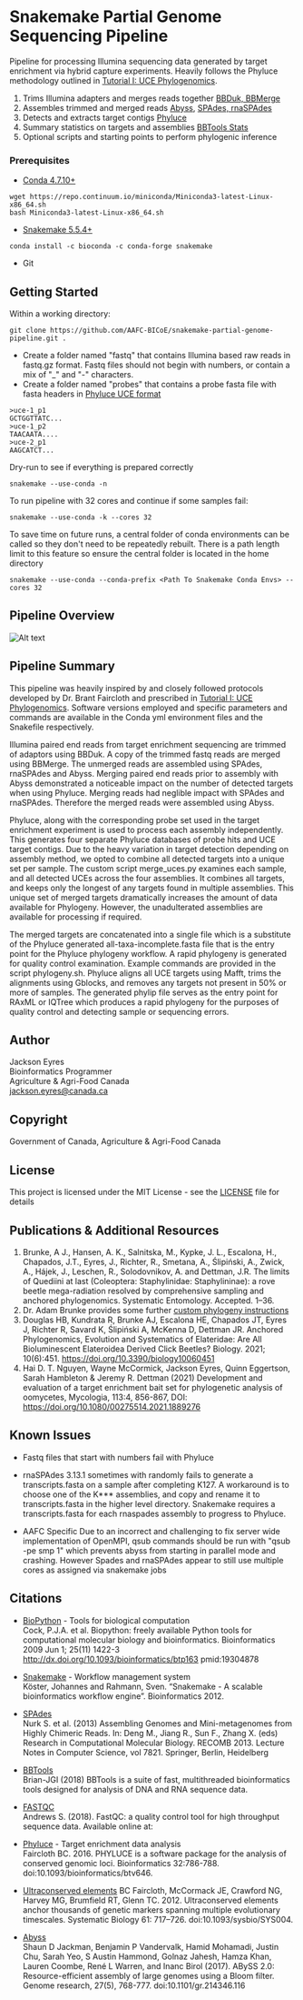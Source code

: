# Snakemake Partial Genome Sequencing Pipeline

Pipeline for processing Illumina sequencing data generated by target enrichment via hybrid capture experiments. 
Heavily follows the Phyluce methodology outlined in 
[Tutorial I: UCE Phylogenomics](https://phyluce.readthedocs.io/en/latest/tutorial-one.html). 

1) Trims Illumina adapters and merges reads together [BBDuk, BBMerge](https://jgi.doe.gov/data-and-tools/bbtools/bb-tools-user-guide/bbduk-guide/)
2) Assembles trimmed and merged reads [Abyss](http://www.bcgsc.ca/platform/bioinfo/software/abyss), [SPAdes, rnaSPAdes](http://cab.spbu.ru/software/spades/)
3) Detects and extracts target contigs [Phyluce](https://phyluce.readthedocs.io/en/latest/index.html) 
4) Summary statistics on targets and assemblies [BBTools Stats](https://jgi.doe.gov/data-and-tools/bbtools/bb-tools-user-guide/statistics-guide/)
5) Optional scripts and starting points to perform phylogenic inference 
### Prerequisites

* [Conda 4.7.10+](https://conda.io/docs/user-guide/install/index.html)
```
wget https://repo.continuum.io/miniconda/Miniconda3-latest-Linux-x86_64.sh
bash Miniconda3-latest-Linux-x86_64.sh
```
* [Snakemake 5.5.4+](https://snakemake.readthedocs.io/en/stable/getting_started/installation.html)
```
conda install -c bioconda -c conda-forge snakemake
```
* Git

## Getting Started

Within a working directory:
```
git clone https://github.com/AAFC-BICoE/snakemake-partial-genome-pipeline.git .
```
* Create a folder named "fastq" that contains Illumina based raw reads in fastq.gz format. Fastq files should not begin
with numbers, or contain a mix of "_" and "-" characters. 
* Create a folder named "probes" that contains a probe fasta file with fasta headers in 
[Phyluce UCE format](https://phyluce.readthedocs.io/en/latest/uce-processing.html#match-contigs-to-probes)
```
>uce-1_p1
GCTGGTTATC...
>uce-1_p2
TAACAATA....
>uce-2_p1
AAGCATCT...
```

Dry-run to see if everything is prepared correctly
```
snakemake --use-conda -n
```
To run pipeline with 32 cores and continue if some samples fail:
```
snakemake --use-conda -k --cores 32 
```
To save time on future runs, a central folder of conda environments can be called so they don't need to be repeatedly rebuilt. 
There is a path length limit to this feature so ensure the central folder is located in the home directory

```
snakemake --use-conda --conda-prefix <Path To Snakemake Conda Envs> --cores 32
```
## Pipeline Overview
![Alt text](pipeline_files/Workflow.jpg?raw=true "Title")

## Pipeline Summary
This pipeline was heavily inspired by and closely followed protocols developed by Dr. Brant Faircloth and prescribed in 
[Tutorial I: UCE Phylogenomics](https://phyluce.readthedocs.io/en/latest/tutorial-one.html). Software versions employed 
and specific parameters and commands are available in the Conda yml environment files and the Snakefile respectively. 
  
Illumina paired end reads from target enrichment sequencing are trimmed of adaptors using BBDuk. A copy of the trimmed 
fastq reads are merged using BBMerge. The unmerged reads are assembled using SPAdes, rnaSPAdes and Abyss. Merging paired 
end reads prior to assembly with Abyss demonstrated a noticeable impact on the number of detected targets when using Phyluce. 
Merging reads had neglible impact with SPAdes and rnaSPAdes. Therefore the merged reads were assembled using Abyss. 

Phyluce, along with the corresponding probe set used in the target enrichment experiment is used to process each assembly 
independently. This generates four separate Phyluce databases of probe hits and UCE target contigs. Due to the heavy 
variation in target detection depending on assembly method, we opted to combine all detected targets into a unique set 
per sample. The custom script merge_uces.py examines each sample, and all detected UCEs across the four assemblies. 
It combines all targets, and keeps only the longest of any targets found in multiple assemblies. This unique set of 
merged targets dramatically increases the amount of data available for Phylogeny. However, the unadulterated assemblies 
are available for processing if required. 

The merged targets are concatenated into a single file which is a substitute of the Phyluce generated 
all-taxa-incomplete.fasta file that is the entry point for the Phyluce phylogeny workflow. 
A rapid phylogeny is generated for quality control examination. Example commands are provided in the script phylogeny.sh. 
Phyluce aligns all UCE targets using Mafft, trims the alignments using Gblocks, and removes any targets not present in 
50% or more of samples. The generated phylip file serves as the entry point for RAxML or IQTree which produces a rapid 
phylogeny for the purposes of quality control and detecting sample or sequencing errors. 

## Author
Jackson Eyres \
Bioinformatics Programmer \
Agriculture & Agri-Food Canada \
jackson.eyres@canada.ca

## Copyright
Government of Canada, Agriculture & Agri-Food Canada

## License
This project is licensed under the MIT License - see the [LICENSE](LICENSE) file for details

## Publications & Additional Resources 
1)	Brunke, A J., Hansen, A. K., Salnitska, M., Kypke, J. L., Escalona, H., Chapados, J.T., Eyres, J., Richter, R., Smetana, A., Ślipiński, A., Zwick, A., Hájek, J., Leschen, R., Solodovnikov, A. and Dettman, J.R. The limits of Quediini at last (Coleoptera: Staphylinidae: Staphylininae): a rove beetle mega-radiation resolved by comprehensive sampling and anchored phylogenomics. Systematic Entomology. Accepted. 1–36.  
2) Dr. Adam Brunke provides some further [custom phylogeny instructions](https://github.com/brunkea/Quediini-phylo)
3) Douglas HB, Kundrata R, Brunke AJ, Escalona HE, Chapados JT, Eyres J, Richter R, Savard K, Ślipiński A, McKenna D, Dettman JR. Anchored Phylogenomics, Evolution and Systematics of Elateridae: Are All Bioluminescent Elateroidea Derived Click Beetles? Biology. 2021; 10(6):451. https://doi.org/10.3390/biology10060451
4) Hai D. T. Nguyen, Wayne McCormick, Jackson Eyres, Quinn Eggertson, Sarah Hambleton & Jeremy R. Dettman (2021) Development and evaluation of a target enrichment bait set for phylogenetic analysis of oomycetes, Mycologia, 113:4, 856-867, DOI: https://doi.org/10.1080/00275514.2021.1889276

## Known Issues
* Fastq files that start with numbers fail with Phyluce
* rnaSPAdes 3.13.1 sometimes with randomly fails to generate a transcripts.fasta on a sample after completing K127. 
A workaround is to choose one of the K*** assemblies, and copy and rename it to transcripts.fasta in the higher level directory.
Snakemake requires a transcripts.fasta for each rnaspades assembly to progress to Phyluce.   

* AAFC Specific
 Due to an incorrect and challenging to fix server wide implementation of OpenMPI, qsub commands should be run with
"qsub -pe smp 1" which prevents abyss from starting in parallel mode and crashing. 
However Spades and rnaSPAdes appear to still use multiple cores as assigned via snakemake jobs 

## Citations

* [BioPython](https://biopython.org/) - Tools for biological computation  
Cock, P.J.A. et al. Biopython: freely available Python tools for computational molecular biology and bioinformatics. 
Bioinformatics 2009 Jun 1; 25(11) 1422-3 http://dx.doi.org/10.1093/bioinformatics/btp163 pmid:19304878

* [Snakemake](https://snakemake.readthedocs.io/en/stable/) - Workflow management system    
Köster, Johannes and Rahmann, Sven. “Snakemake - A scalable bioinformatics workflow engine”. Bioinformatics 2012.

* [SPAdes](http://cab.spbu.ru/software/spades/)  
Nurk S. et al. (2013) Assembling Genomes and Mini-metagenomes from Highly Chimeric Reads. In: Deng M., Jiang R., 
Sun F., Zhang X. (eds) Research in Computational Molecular Biology. RECOMB 2013. Lecture Notes in Computer Science, 
vol 7821. Springer, Berlin, Heidelberg

* [BBTools](https://jgi.doe.gov/data-and-tools/bbtools/)  
Brian-JGI (2018) BBTools is a suite of fast, multithreaded bioinformatics tools designed for analysis of DNA and RNA 
sequence data.

* [FASTQC](http://www.bioinformatics.babraham.ac.uk/projects/fastqc)   
Andrews S. (2018). FastQC: a quality control tool for high throughput sequence data. 
Available online at: 

* [Phyluce](https://phyluce.readthedocs.io/en/latest/index.html) - Target enrichment data analysis    
Faircloth BC. 2016. PHYLUCE is a software package for the analysis of conserved genomic loci. 
Bioinformatics 32:786-788. doi:10.1093/bioinformatics/btv646.

* [Ultraconserved elements](https://www.ultraconserved.org/) 
BC Faircloth, McCormack JE, Crawford NG, Harvey MG, Brumfield RT, Glenn TC. 2012. Ultraconserved elements anchor 
thousands of genetic markers spanning multiple evolutionary timescales. Systematic Biology 61: 717–726. 
doi:10.1093/sysbio/SYS004.

* [Abyss](https://github.com/bcgsc/abyss)  
Shaun D Jackman, Benjamin P Vandervalk, Hamid Mohamadi, Justin Chu, Sarah Yeo, S Austin Hammond, Golnaz Jahesh, 
Hamza Khan, Lauren Coombe, René L Warren, and Inanc Birol (2017). ABySS 2.0: Resource-efficient assembly of large 
genomes using a Bloom filter. Genome research, 27(5), 768-777. doi:10.1101/gr.214346.116
